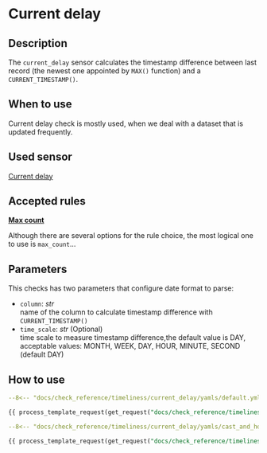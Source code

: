 # Current delay


## Description

The `current_delay` sensor calculates the timestamp difference between last record
(the newest one appointed by `MAX()` function) and a `CURRENT_TIMESTAMP()`.

## When to use

Current delay check is mostly used, when we deal with a dataset that is updated frequently.

## Used sensor

[Current delay](../../../sensor_reference/timeliness/current_delay/current_delay.md)

## Accepted rules

[__Max count__](../../../rule_reference/comparison/max_count.md)


Although there are several options for the rule choice, the most logical one to use is `max_count`...
## Parameters

This checks has two parameters that configure date format to parse:

- `column`: _str_
  <br/>name of the column to calculate timestamp difference with `CURRENT_TIMESTAMP()`
- `time_scale`: _str_ (Optional)
  <br/>time scale to measure timestamp difference,the default value is DAY, acceptable values: MONTH, WEEK, DAY, HOUR, 
MINUTE, SECOND (default DAY)

## How to use



```yaml hl_lines="11-23" linenums="1"
--8<-- "docs/check_reference/timeliness/current_delay/yamls/default.yml"
```

```SQL
{{ process_template_request(get_request("docs/check_reference/timeliness/current_delay/requests/default.json")) }}
```


```yaml hl_lines="11-24" linenums="1"
--8<-- "docs/check_reference/timeliness/current_delay/yamls/cast_and_hour.yml"
```

```SQL
{{ process_template_request(get_request("docs/check_reference/timeliness/current_delay/requests/cast_and_hour.json")) }}
```
